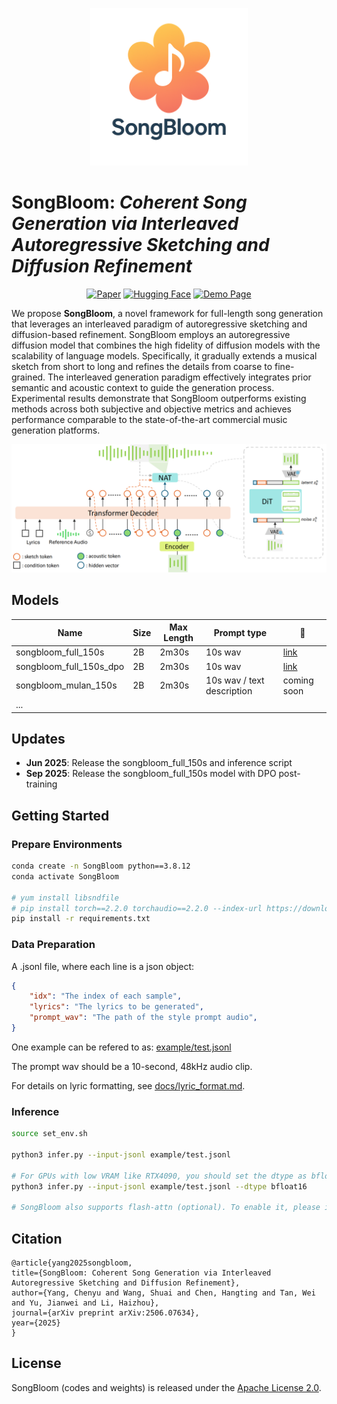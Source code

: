 

<p align="center"><img src="docs/icon.png" width="50%"></p>


# **SongBloom**: *Coherent Song Generation via Interleaved Autoregressive Sketching and Diffusion Refinement*

<div align="center">

[![Paper](https://img.shields.io/badge/arXiv-2506.07634-b31b1b.svg)](https://arxiv.org/abs/2506.07634)
[![Hugging Face](https://img.shields.io/badge/%F0%9F%A4%97%20Hugging%20Face-Models-yellow)](https://huggingface.co/CypressYang/SongBloom)
[![Demo Page](https://img.shields.io/badge/Demo-Audio%20Samples-green)](https://cypress-yang.github.io/SongBloom_demo)

</div>

We propose **SongBloom**, a novel framework for full-length song generation that leverages an interleaved paradigm of autoregressive sketching and diffusion-based refinement. SongBloom employs an autoregressive diffusion model that combines the high fidelity of diffusion models with the scalability of language models.
Specifically, it gradually extends a musical sketch from short to long and refines the details from coarse to fine-grained. The interleaved generation paradigm effectively integrates prior semantic and acoustic context to guide the generation process.
Experimental results demonstrate that SongBloom outperforms existing methods across both subjective and objective metrics and achieves performance comparable to the state-of-the-art commercial music generation platforms.

![img](docs/architecture.png)



## Models

| Name                 | Size | Max Length | Prompt type | 🤗                                            |
| -------------------- | ---- | ---------- | ----------- | -------------------------------------------- |
| songbloom_full_150s  | 2B   | 2m30s      | 10s wav     | [link](https://huggingface.co/CypressYang/SongBloom) |
| songbloom_full_150s_dpo  | 2B   | 2m30s      | 10s wav     | [link](https://huggingface.co/CypressYang/SongBloom) |
| songbloom_mulan_150s | 2B   | 2m30s      | 10s wav / text description |           coming soon                           |
| ... |      |            |             |                                              |


## Updates
- **Jun 2025**: Release the songbloom_full_150s and inference script
- **Sep 2025**: Release the songbloom_full_150s model with DPO post-training



## Getting Started

### Prepare Environments

```bash
conda create -n SongBloom python==3.8.12
conda activate SongBloom

# yum install libsndfile
# pip install torch==2.2.0 torchaudio==2.2.0 --index-url https://download.pytorch.org/whl/cu118 # For different CUDA version
pip install -r requirements.txt
```

### Data Preparation

A  .jsonl file, where each line is a json object:

```json
{
	"idx": "The index of each sample", 
	"lyrics": "The lyrics to be generated",
	"prompt_wav": "The path of the style prompt audio",
}
```

One example can be refered to as: [example/test.jsonl](example/test.jsonl)

The prompt wav should be a 10-second, 48kHz audio clip.

For details on lyric formatting, see [docs/lyric_format.md](docs/lyric_format.md).

### Inference

```bash
source set_env.sh

python3 infer.py --input-jsonl example/test.jsonl

# For GPUs with low VRAM like RTX4090, you should set the dtype as bfloat16
python3 infer.py --input-jsonl example/test.jsonl --dtype bfloat16

# SongBloom also supports flash-attn (optional). To enable it, please install flash-attn (v2.6.3 is used during training) manually and set os.environ['DISABLE_FLASH_ATTN'] = "0" in infer.py:8
```


## Citation

```
@article{yang2025songbloom,
title={SongBloom: Coherent Song Generation via Interleaved Autoregressive Sketching and Diffusion Refinement},
author={Yang, Chenyu and Wang, Shuai and Chen, Hangting and Tan, Wei and Yu, Jianwei and Li, Haizhou},
journal={arXiv preprint arXiv:2506.07634},
year={2025}
}
```

## License

SongBloom (codes and weights) is released under the [Apache License 2.0](https://www.apache.org/licenses/LICENSE-2.0). 
